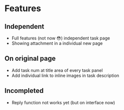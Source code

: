 # Features

## Independent

  * Full features (not now :flushed:) independent task page
  * Showing attachment in a individual new page

## On original page

  * Add task num at title area of every task panel
  * Add individual link to inline images in task description

## Incompleted

  * Reply function not works yet (but on interface now)
